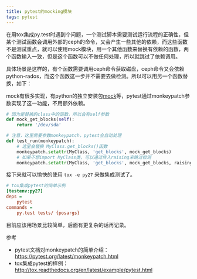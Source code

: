 ```yaml
---
title: pytest的mocking模块
tags: pytest
---
```


在用tox集成py.test时遇到个问题，一个测试脚本需要测试运行流程的正确性，但某个测试函数会调用外部的ceph的命令，又会产生一些其他的依赖，而这些函数不是测试重点，就可以使用mock模块，用一个其他函数来替换有依赖的函数，两个函数输入一致，但是这个函数可以不做任何处理，所以就跳过了依赖调用。

<!--more-->

具体场景是这样的，有个函数需要调用ceph命令获取磁盘，ceph命令又会依赖python-rados，而这个函数这一步并不需要去做检测。所以可以用另一个函数替换，如下：

mock有很多实现，有python的独立安装包[mock](http://www.voidspace.org.uk/python/mock/)等，pytest通过monkeypatch参数实现了这一功能，不用额外依赖。


```python
# 因为是替换的class中的函数，所以会有self参数
def mock_get_blocks(self):
    return '/dev/sda'

# 注意，这里需要参数monkeypatch，pytest会自动处理
def test_run(monkeypatch):
    # 这里会替换 MyClass.get_blocks()函数
    monkeypatch.setattr(MyClass, 'get_blocks', mock_get_blocks)
    # 如果不想import MyClass类，可以通过传入raising来跳过检测
    monkeypatch.setattr(MyClass, 'get_blocks', mock_get_blocks, raising=False)
```

接下来就可以愉快的使用 `tox -e py27` 来做集成测试了。

```ini
# tox集成pytest的简单示例
[testenv:py27]
deps =
    pytest
commands =
    py.test tests/ {posargs}
```

目前应该用场景比较简单，后面有更复杂的话再记录。

参考

* pytest文档对monkeypatch的简单介绍：<https://pytest.org/latest/monkeypatch.html>  
* tox集成pytest的样例：<http://tox.readthedocs.org/en/latest/example/pytest.html>